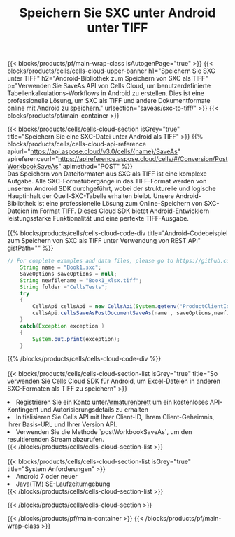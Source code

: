 ﻿---
title:  Speichern Sie SXC unter Android unter TIFF
description: Verwendung des Cloud SDK Aspose.Cells für Android zum Speichern der Datei im SXC-Format als Datei im Format TIFF.
---
{{< blocks/products/pf/main-wrap-class isAutogenPage="true" >}}
{{< blocks/products/cells/cells-cloud-upper-banner h1="Speichern Sie SXC unter TIFF" h2="Android-Bibliothek zum Speichern von SXC als TIFF" p="Verwenden Sie SaveAs API von Cells Cloud, um benutzerdefinierte Tabellenkalkulations-Workflows in Android zu erstellen. Dies ist eine professionelle Lösung, um SXC als TIFF und andere Dokumentformate online mit Android zu speichern." urlsection="saveas/sxc-to-tiff/" >}}
{{< blocks/products/pf/main-container >}}

{{< blocks/products/cells/cells-cloud-section isGrey="true" title="Speichern Sie eine SXC-Datei unter Android als TIFF" >}}
{{% blocks/products/cells/cells-cloud-api-reference apiurl="https://api.aspose.cloud/v3.0/cells/{name}/SaveAs" apireferenceurl="https://apireference.aspose.cloud/cells/#/Conversion/PostWorkbookSaveAs" apimethod="POST" %}}
<br/>
Das Speichern von Dateiformaten aus SXC als TIFF ist eine komplexe Aufgabe. Alle SXC-Formatübergänge in das TIFF-Format werden von unserem Android SDK durchgeführt, wobei der strukturelle und logische Hauptinhalt der Quell-SXC-Tabelle erhalten bleibt. Unsere Android-Bibliothek ist eine professionelle Lösung zum Online-Speichern von SXC-Dateien im Format TIFF. Dieses Cloud SDK bietet Android-Entwicklern leistungsstarke Funktionalität und eine perfekte TIFF-Ausgabe.
<br/>
<br/>
{{% blocks/products/cells/cells-cloud-code-div title="Android-Codebeispiel zum Speichern von SXC als TIFF unter Verwendung von REST API" gistPath="" %}}
  
```java
// For complete examples and data files, please go to https://github.com/aspose-cells-cloud/aspose-cells-cloud-android/
    String name = "Book1.sxc";
    SaveOptions saveOptions = null;
    String newfilename = "Book1_xlsx.tiff";
    String folder ="CellsTests";
    try
    {
        CellsApi cellsApi = new CellsApi(System.getenv("ProductClientId"), System.getenv("ProductClientSecret"));
        cellsApi.cellsSaveAsPostDocumentSaveAs(name , saveOptions,newfilename,false,false,folder,null,null,null,true);                       
    }
    catch(Exception exception )
    {
        System.out.print(exception);
    }
```
  
{{% /blocks/products/cells/cells-cloud-code-div %}}
<br/>
<br/>
{{< blocks/products/cells/cells-cloud-section-list isGrey="true" title="So verwenden Sie Cells Cloud SDK für Android, um Excel-Dateien in anderen SXC-Formaten als TIFF zu speichern" >}}
<li> Registrieren Sie ein Konto unter<a href="https://dashboard.aspose.cloud/">Armaturenbrett</a> um ein kostenloses API-Kontingent und Autorisierungsdetails zu erhalten</li>
<li>Initialisieren Sie Cells API mit Ihrer Client-ID, Ihrem Client-Geheimnis, Ihrer Basis-URL und Ihrer Version API.</li>
<li>Verwenden Sie die Methode `postWorkbookSaveAs`, um den resultierenden Stream abzurufen.</li>
{{< /blocks/products/cells/cells-cloud-section-list >}}
<br/>
<br/>
{{< blocks/products/cells/cells-cloud-section-list isGrey="true" title="System Anforderungen" >}}
<li>Android 7 oder neuer</li>
<li>Java(TM) SE-Laufzeitumgebung</li>
{{< /blocks/products/cells/cells-cloud-section-list >}}

{{< /blocks/products/cells/cells-cloud-section >}}

{{< /blocks/products/pf/main-container >}}
{{< /blocks/products/pf/main-wrap-class >}}
